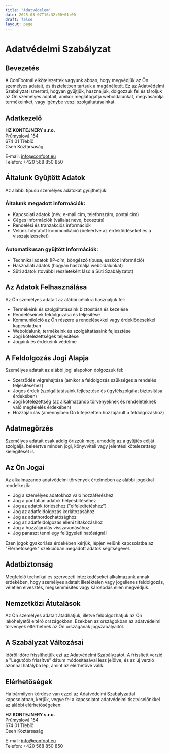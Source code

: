```yaml
---
title: "Adatvédelem"
date: 2025-03-07T16:32:00+01:00
draft: false
layout: page
---
```


# Adatvédelmi Szabályzat

## Bevezetés

A ConFootnál elkötelezettek vagyunk abban, hogy megvédjük az Ön személyes adatait, és tiszteletben tartsuk a magánéletét. Ez az Adatvédelmi Szabályzat ismerteti, hogyan gyűjtjük, használjuk, dolgozzuk fel és tároljuk az Ön személyes adatait, amikor meglátogatja weboldalunkat, megvásárolja termékeinket, vagy igénybe veszi szolgáltatásainkat.

## Adatkezelő

**HZ KONTEJNERY s.r.o.**  
Průmyslová 154  
674 01 Třebíč  
Cseh Köztársaság

E-mail: info@confoot.eu  
Telefon: +420 568 850 850

## Általunk Gyűjtött Adatok

Az alábbi típusú személyes adatokat gyűjthetjük:

### Általunk megadott információk:
- Kapcsolati adatok (név, e-mail cím, telefonszám, postai cím)
- Céges információk (vállalat neve, beosztás)
- Rendelési és tranzakciós információk
- Velünk folytatott kommunikáció (beleértve az érdeklődéseket és a visszajelzéseket)

### Automatikusan gyűjtött információk:
- Technikai adatok (IP-cím, böngésző típusa, eszköz információ)
- Használati adatok (hogyan használja weboldalunkat)
- Süti adatok (további részletekért lásd a Süti Szabályzatot)

## Az Adatok Felhasználása

Az Ön személyes adatait az alábbi célokra használjuk fel:

- Termékeink és szolgáltatásaink biztosítása és kezelése
- Rendeléseinek feldolgozása és teljesítése
- Kommunikáció az Ön részére a rendelésekkel vagy érdeklődésekkel kapcsolatban
- Weboldalunk, termékeink és szolgáltatásaink fejlesztése
- Jogi kötelezettségek teljesítése
- Jogaink és érdekeink védelme

## A Feldolgozás Jogi Alapja

Személyes adatait az alábbi jogi alapokon dolgozzuk fel:

- Szerződés végrehajtása (amikor a feldolgozás szükséges a rendelés teljesítéséhez)
- Jogos érdek (szolgáltatásaink fejlesztése és ügyfélszolgálat biztosítása érdekében)
- Jogi kötelezettség (az alkalmazandó törvényeknek és rendeleteknek való megfelelés érdekében)
- Hozzájárulás (amennyiben Ön kifejezetten hozzájárult a feldolgozáshoz)

## Adatmegőrzés

Személyes adatait csak addig őrizzük meg, ameddig az a gyűjtés célját szolgálja, beleértve minden jogi, könyvviteli vagy jelentési kötelezettség kielégítését is.

## Az Ön Jogai

Az alkalmazandó adatvédelmi törvények értelmében az alábbi jogokkal rendelkezik:

- Jog a személyes adatokhoz való hozzáféréshez
- Jog a pontatlan adatok helyesbítéséhez
- Jog az adatok törléséhez ("elfeledtetéshez")
- Jog az adatfeldolgozás korlátozásához
- Jog az adathordozhatósághoz
- Jog az adatfeldolgozás elleni tiltakozáshoz
- Jog a hozzájárulás visszavonásához
- Jog panaszt tenni egy felügyeleti hatóságnál

Ezen jogok gyakorlása érdekében kérjük, lépjen velünk kapcsolatba az "Elérhetőségek" szekcióban megadott adatok segítségével.

## Adatbiztonság

Megfelelő technikai és szervezeti intézkedéseket alkalmazunk annak érdekében, hogy személyes adatait illetéktelen vagy jogellenes feldolgozás, véletlen elvesztés, megsemmisítés vagy károsodás ellen megvédjük.

## Nemzetközi Átutalások

Az Ön személyes adatait átadhatjuk, illetve feldolgozhatjuk az Ön lakóhelyétől eltérő országokban. Ezekben az országokban az adatvédelmi törvények eltérhetnek az Ön országának jogszabályaitól.

## A Szabályzat Változásai

Időről időre frissíthetjük ezt az Adatvédelmi Szabályzatot. A frissített verzió a "Legutóbb frissítve" dátum módosításával lesz jelölve, és az új verzió azonnal hatályba lép, amint az elérhetővé válik.

## Elérhetőségek

Ha bármilyen kérdése van ezzel az Adatvédelmi Szabályzattal kapcsolatban, kérjük, vegye fel a kapcsolatot adatvédelmi tisztviselőnkkel az alábbi elérhetőségeken:

**HZ KONTEJNERY s.r.o.**  
Průmyslová 154  
674 01 Třebíč  
Cseh Köztársaság

E-mail: info@confoot.eu  
Telefon: +420 568 850 850